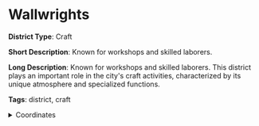 # Wallwrights

**District Type**: Craft

**Short Description**: Known for workshops and skilled laborers.

**Long Description**: Known for workshops and skilled laborers. This district plays an important role in the city's craft activities, characterized by its unique atmosphere and specialized functions.

**Tags**: district, craft

<details>
<summary>Coordinates</summary>

- [4167,5238]
- [4167,5590]
- [4723,5592]
- [5221,5472]
- [5375,5338]
- [5295,5228]

</details>

